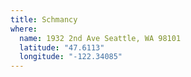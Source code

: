 ```yaml
---
title: Schmancy
where:
  name: 1932 2nd Ave Seattle, WA 98101
  latitude: "47.6113"
  longitude: "-122.34085"
---
```

